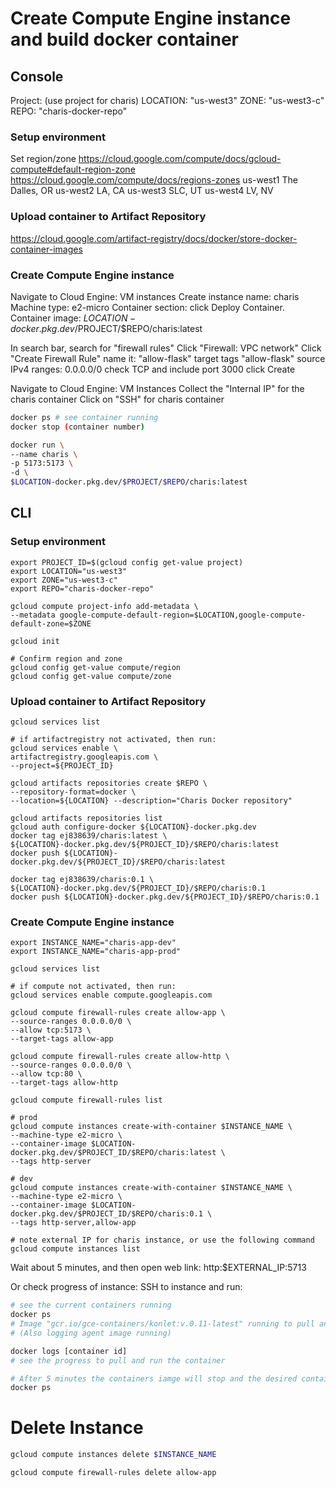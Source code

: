 # Create Compute Engine instance and build docker container

## Console
Project: (use project for charis)
LOCATION: "us-west3"
ZONE: "us-west3-c"
REPO: "charis-docker-repo"

### Setup environment
Set region/zone
https://cloud.google.com/compute/docs/gcloud-compute#default-region-zone
https://cloud.google.com/compute/docs/regions-zones
us-west1 The Dalles, OR
us-west2 LA, CA
us-west3 SLC, UT
us-west4 LV, NV

### Upload container to Artifact Repository
https://cloud.google.com/artifact-registry/docs/docker/store-docker-container-images

### Create Compute Engine instance
Navigate to Cloud Engine: VM instances
Create instance
name: charis
Machine type: e2-micro
Container section: click Deploy Container. 
Container image:
$LOCATION-docker.pkg.dev/$PROJECT/$REPO/charis:latest

In search bar, search for "firewall rules"
Click "Firewall: VPC network"
Click "Create Firewall Rule"
name it: "allow-flask"
target tags "allow-flask"
source IPv4 ranges: 0.0.0.0/0
check TCP and include port 3000
click Create

Navigate to Cloud Engine: VM Instances
Collect the "Internal IP" for the charis container
Click on "SSH" for charis container

```sh
docker ps # see container running
docker stop (container number)

docker run \
--name charis \
-p 5173:5173 \
-d \
$LOCATION-docker.pkg.dev/$PROJECT/$REPO/charis:latest
```

## CLI

### Setup environment
```shell
export PROJECT_ID=$(gcloud config get-value project)
export LOCATION="us-west3"
export ZONE="us-west3-c"
export REPO="charis-docker-repo"

gcloud compute project-info add-metadata \
--metadata google-compute-default-region=$LOCATION,google-compute-default-zone=$ZONE

gcloud init   

# Confirm region and zone
gcloud config get-value compute/region
gcloud config get-value compute/zone
```

### Upload container to Artifact Repository
```shell
gcloud services list

# if artifactregistry not activated, then run:
gcloud services enable \
artifactregistry.googleapis.com \
--project=${PROJECT_ID}

gcloud artifacts repositories create $REPO \
--repository-format=docker \
--location=${LOCATION} --description="Charis Docker repository"

gcloud artifacts repositories list
gcloud auth configure-docker ${LOCATION}-docker.pkg.dev
docker tag ej838639/charis:latest \
${LOCATION}-docker.pkg.dev/${PROJECT_ID}/$REPO/charis:latest
docker push ${LOCATION}-docker.pkg.dev/${PROJECT_ID}/$REPO/charis:latest

docker tag ej838639/charis:0.1 \
${LOCATION}-docker.pkg.dev/${PROJECT_ID}/$REPO/charis:0.1
docker push ${LOCATION}-docker.pkg.dev/${PROJECT_ID}/$REPO/charis:0.1

```

### Create Compute Engine instance
```shell
export INSTANCE_NAME="charis-app-dev"
export INSTANCE_NAME="charis-app-prod"

gcloud services list

# if compute not activated, then run:
gcloud services enable compute.googleapis.com 

gcloud compute firewall-rules create allow-app \
--source-ranges 0.0.0.0/0 \
--allow tcp:5173 \
--target-tags allow-app

gcloud compute firewall-rules create allow-http \
--source-ranges 0.0.0.0/0 \
--allow tcp:80 \
--target-tags allow-http

gcloud compute firewall-rules list

# prod
gcloud compute instances create-with-container $INSTANCE_NAME \
--machine-type e2-micro \
--container-image $LOCATION-docker.pkg.dev/$PROJECT_ID/$REPO/charis:latest \
--tags http-server

# dev
gcloud compute instances create-with-container $INSTANCE_NAME \
--machine-type e2-micro \
--container-image $LOCATION-docker.pkg.dev/$PROJECT_ID/$REPO/charis:0.1 \
--tags http-server,allow-app

# note external IP for charis instance, or use the following command
gcloud compute instances list

```

Wait about 5 minutes, and then open web link:
http:$EXTERNAL_IP:5713

Or check progress of instance: SSH to instance and run:
```sh
# see the current containers running
docker ps
# Image "gcr.io/gce-containers/konlet:v.0.11-latest" running to pull and run the container
# (Also logging agent image running)

docker logs [container id]
# see the progress to pull and run the container

# After 5 minutes the containers iamge will stop and the desired container will run. Confirm with:
docker ps 
```

# Delete Instance
```sh
gcloud compute instances delete $INSTANCE_NAME

gcloud compute firewall-rules delete allow-app
```
